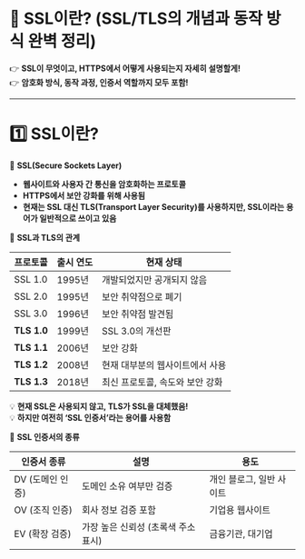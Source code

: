 # **📌 SSL이란? (SSL/TLS의 개념과 동작 방식 완벽 정리)**

👉 **SSL이 무엇이고, HTTPS에서 어떻게 사용되는지 자세히 설명할게!**  
👉 **암호화 방식, 동작 과정, 인증서 역할까지 모두 포함!**

---

# **1️⃣ SSL이란?**

📌 **SSL(Secure Sockets Layer)**

- **웹사이트와 사용자 간 통신을 암호화하는 프로토콜**
- **HTTPS에서 보안 강화를 위해 사용됨**
- **현재는 SSL 대신 TLS(Transport Layer Security)를 사용하지만, SSL이라는 용어가 일반적으로 쓰이고 있음**

📌 **SSL과 TLS의 관계**

|프로토콜|출시 연도|현재 상태|
|---|---|---|
|SSL 1.0|1995년|개발되었지만 공개되지 않음|
|SSL 2.0|1995년|보안 취약점으로 폐기|
|SSL 3.0|1996년|보안 취약점 발견됨|
|**TLS 1.0**|1999년|SSL 3.0의 개선판|
|**TLS 1.1**|2006년|보안 강화|
|**TLS 1.2**|2008년|현재 대부분의 웹사이트에서 사용|
|**TLS 1.3**|2018년|최신 프로토콜, 속도와 보안 강화|

💡 **현재 SSL은 사용되지 않고, TLS가 SSL을 대체했음!**  
💡 **하지만 여전히 ‘SSL 인증서’라는 용어를 사용함**

📌 **SSL 인증서의 종류**

|인증서 종류|설명|용도|
|---|---|---|
|DV (도메인 인증)|도메인 소유 여부만 검증|개인 블로그, 일반 사이트|
|OV (조직 인증)|회사 정보 검증 포함|기업용 웹사이트|
|EV (확장 검증)|가장 높은 신뢰성 (초록색 주소 표시)|금융기관, 대기업|